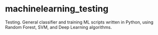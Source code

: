 # machinelearning_testing
Testing. General classifier and training ML scripts written in Python, using Random Forest, SVM, and Deep Learning algorithms.
